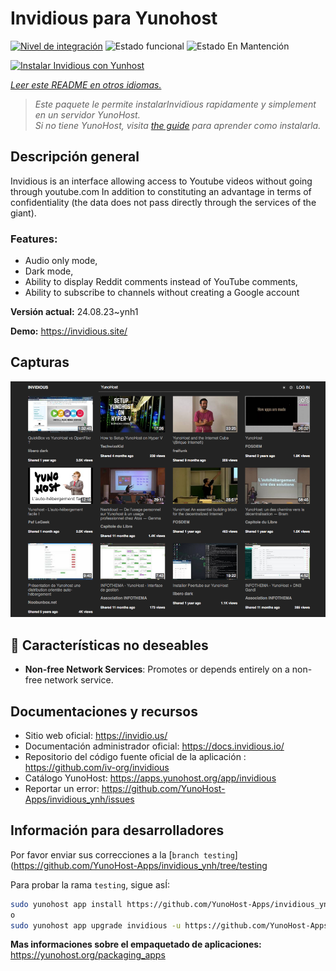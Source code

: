 <!--
Este archivo README esta generado automaticamente<https://github.com/YunoHost/apps/tree/master/tools/readme_generator>
No se debe editar a mano.
-->

# Invidious para Yunohost

[![Nivel de integración](https://dash.yunohost.org/integration/invidious.svg)](https://ci-apps.yunohost.org/ci/apps/invidious/) ![Estado funcional](https://ci-apps.yunohost.org/ci/badges/invidious.status.svg) ![Estado En Mantención](https://ci-apps.yunohost.org/ci/badges/invidious.maintain.svg)

[![Instalar Invidious con Yunhost](https://install-app.yunohost.org/install-with-yunohost.svg)](https://install-app.yunohost.org/?app=invidious)

*[Leer este README en otros idiomas.](./ALL_README.md)*

> *Este paquete le permite instalarInvidious rapidamente y simplement en un servidor YunoHost.*  
> *Si no tiene YunoHost, visita [the guide](https://yunohost.org/install) para aprender como instalarla.*

## Descripción general

Invidious is an interface allowing access to Youtube videos without going through youtube.com
In addition to constituting an advantage in terms of confidentiality (the data does not pass directly through the services of the giant).

### Features:

- Audio only mode,
- Dark mode,
- Ability to display Reddit comments instead of YouTube comments,
- Ability to subscribe to channels without creating a Google account 


**Versión actual:** 24.08.23~ynh1

**Demo:** <https://invidious.site/>

## Capturas

![Captura de Invidious](./doc/screenshots/screenshot.png)

## :red_circle: Características no deseables

- **Non-free Network Services**: Promotes or depends entirely on a non-free network service.

## Documentaciones y recursos

- Sitio web oficial: <https://invidio.us/>
- Documentación administrador oficial: <https://docs.invidious.io/>
- Repositorio del código fuente oficial de la aplicación : <https://github.com/iv-org/invidious>
- Catálogo YunoHost: <https://apps.yunohost.org/app/invidious>
- Reportar un error: <https://github.com/YunoHost-Apps/invidious_ynh/issues>

## Información para desarrolladores

Por favor enviar sus correcciones a la [`branch testing`](https://github.com/YunoHost-Apps/invidious_ynh/tree/testing

Para probar la rama `testing`, sigue asÍ:

```bash
sudo yunohost app install https://github.com/YunoHost-Apps/invidious_ynh/tree/testing --debug
o
sudo yunohost app upgrade invidious -u https://github.com/YunoHost-Apps/invidious_ynh/tree/testing --debug
```

**Mas informaciones sobre el empaquetado de aplicaciones:** <https://yunohost.org/packaging_apps>
